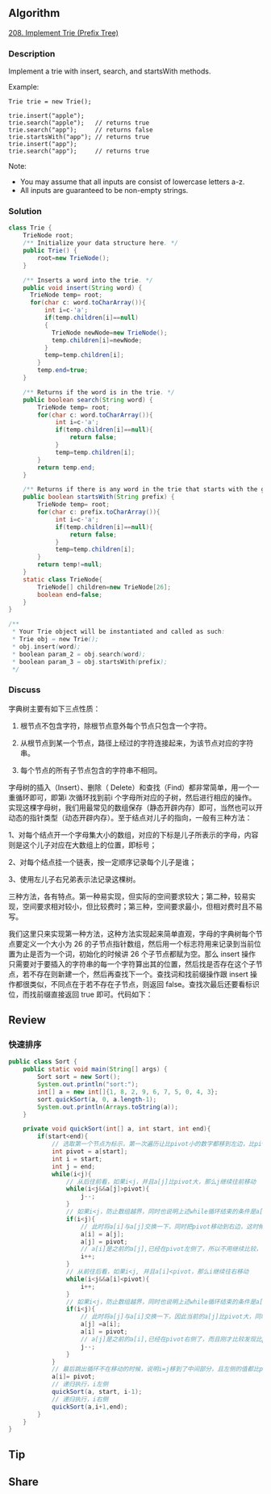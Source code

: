 ## Algorithm

[208. Implement Trie (Prefix Tree)](https://leetcode.com/problems/implement-trie-prefix-tree/)

### Description

Implement a trie with insert, search, and startsWith methods.

Example:

```
Trie trie = new Trie();

trie.insert("apple");
trie.search("apple");   // returns true
trie.search("app");     // returns false
trie.startsWith("app"); // returns true
trie.insert("app");   
trie.search("app");     // returns true
```
Note:

- You may assume that all inputs are consist of lowercase letters a-z.
- All inputs are guaranteed to be non-empty strings.

### Solution

```java
class Trie {
    TrieNode root;
    /** Initialize your data structure here. */
    public Trie() {
        root=new TrieNode();
    }

    /** Inserts a word into the trie. */
    public void insert(String word) {
      TrieNode temp= root;
      for(char c: word.toCharArray()){
          int i=c-'a';
          if(temp.children[i]==null)
          {
            TrieNode newNode=new TrieNode();
            temp.children[i]=newNode;  
          }
          temp=temp.children[i];
        }
        temp.end=true;
    }

    /** Returns if the word is in the trie. */
    public boolean search(String word) {
        TrieNode temp= root;
        for(char c: word.toCharArray()){
             int i=c-'a';
             if(temp.children[i]==null){
                 return false;
             }
             temp=temp.children[i];       
        }
        return temp.end;
    }

    /** Returns if there is any word in the trie that starts with the given prefix. */
    public boolean startsWith(String prefix) {
        TrieNode temp= root;
        for(char c: prefix.toCharArray()){
             int i=c-'a';
             if(temp.children[i]==null){
                 return false;
             }
             temp=temp.children[i];   
        }
        return temp!=null;
    }
    static class TrieNode{
        TrieNode[] children=new TrieNode[26];
        boolean end=false;
    }
}

/**
 * Your Trie object will be instantiated and called as such:
 * Trie obj = new Trie();
 * obj.insert(word);
 * boolean param_2 = obj.search(word);
 * boolean param_3 = obj.startsWith(prefix);
 */
```

### Discuss

字典树主要有如下三点性质：

1. 根节点不包含字符，除根节点意外每个节点只包含一个字符。

2. 从根节点到某一个节点，路径上经过的字符连接起来，为该节点对应的字符串。

3. 每个节点的所有子节点包含的字符串不相同。


字母树的插入（Insert）、删除（ Delete）和查找（Find）都非常简单，用一个一重循环即可，即第i 次循环找到前i 个字母所对应的子树，然后进行相应的操作。实现这棵字母树，我们用最常见的数组保存（静态开辟内存）即可，当然也可以开动态的指针类型（动态开辟内存）。至于结点对儿子的指向，一般有三种方法：

1、对每个结点开一个字母集大小的数组，对应的下标是儿子所表示的字母，内容则是这个儿子对应在大数组上的位置，即标号；

2、对每个结点挂一个链表，按一定顺序记录每个儿子是谁；

3、使用左儿子右兄弟表示法记录这棵树。

三种方法，各有特点。第一种易实现，但实际的空间要求较大；第二种，较易实现，空间要求相对较小，但比较费时；第三种，空间要求最小，但相对费时且不易写。

我们这里只来实现第一种方法，这种方法实现起来简单直观，字母的字典树每个节点要定义一个大小为 26 的子节点指针数组，然后用一个标志符用来记录到当前位置为止是否为一个词，初始化的时候讲 26 个子节点都赋为空。那么 insert 操作只需要对于要插入的字符串的每一个字符算出其的位置，然后找是否存在这个子节点，若不存在则新建一个，然后再查找下一个。查找词和找前缀操作跟 insert 操作都很类似，不同点在于若不存在子节点，则返回 false。查找次最后还要看标识位，而找前缀直接返回 true 即可。代码如下：

## Review

### 快速排序

```java
public class Sort {
    public static void main(String[] args) {
        Sort sort = new Sort();
        System.out.println("sort:");
        int[] a = new int[]{1, 8, 2, 9, 6, 7, 5, 0, 4, 3};
        sort.quickSort(a, 0, a.length-1);
        System.out.println(Arrays.toString(a));
    }

    private void quickSort(int[] a, int start, int end){
        if(start<end){
            // 选取第一个节点为标示，第一次遍历让比pivot小的数字都移到左边，比pivot大的都移到右边
            int pivot = a[start];
            int i = start;
            int j = end;
            while(i<j){
                // 从后往前看，如果i<j，并且a[j]比pivot大，那么j继续往前移动
                while(i<j&&a[j]>pivot){
                    j--;
                }
                // 如果i<j，防止数组越界，同时也说明上述while循环结束的条件是a[j]<pivot
                if(i<j){
                    // 此时将a[i]与a[j]交换一下，同时把pivot移动到右边，这时候pivot右侧的数字全部比pivot大
                    a[i] = a[j];
                    a[j] = pivot;
                    // a[i]是之前的a[j],已经在pivot左侧了，所以不用继续比较，往后移动一个i
                    i++;
                }
                // 从前往后看，如果i<j, 并且a[i]<pivot，那么i继续往右移动
                while(i<j&&a[i]<pivot){
                    i++;
                }
                // 如果i<j，防止数组越界，同时也说明上述while循环结束的条件是a[i]>pivot
                if(i<j){
                    // 此时将a[j]与a[i]交换一下，因此当前的a[j]比pivot大，同时把pivot移动到左边，这时候pivot左侧的数字全部比pivot小
                    a[j] =a[i];
                    a[i] = pivot;
                    // a[j]是之前的a[i],已经在pivot右侧了，而且刚才比较发现比pivot大，所以不用继续比较，往前移动一个j
                    j--;
                }
            }
            // 最后跳出循环不在移动的时候，说明i=j移到了中间部分，且左侧的值都比pivot小，且右侧的值都比pivot大，此时再给a[i]赋值pivot，可省略这一步
            a[i]= pivot;
            // 递归执行，i左侧
            quickSort(a, start, i-1);
            // 递归执行，i右侧
            quickSort(a,i+1,end);
        }
    }
}
```

## Tip


## Share
